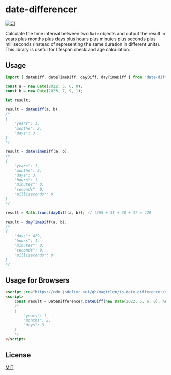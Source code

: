 date-differencer
==========

[![CI](https://github.com/magiclen/ts-date-differencer/actions/workflows/ci.yml/badge.svg)](https://github.com/magiclen/ts-date-differencer/actions/workflows/ci.yml)

Calculate the time interval between two `Date` objects and output the result in years plus months plus days plus hours plus minutes plus seconds plus milliseconds (instead of representing the same duration in different units). This library is useful for lifespan check and age calculation.

## Usage

```typescript
import { dateDiff, dateTimeDiff, dayDiff, dayTimeDiff } from "date-differencer";

const a = new Date(2022, 5, 6, 0);
const b = new Date(2023, 7, 9, 1);

let result;

result = dateDiff(a, b);
/*
{
    "years": 1,
    "months": 2,
    "days": 3
}
*/

result = dateTimeDiff(a, b);
/*
{
    "years": 1,
    "months": 2,
    "days": 3,
    "hours": 1,
    "minutes": 0,
    "seconds": 0,
    "milliseconds": 0
}
*/

result = Math.trunc(dayDiff(a, b)); // (365 + 31 + 30 + 3) = 429

result = dayTimeDiff(a, b);
/*
{
    "days": 429,
    "hours": 1,
    "minutes": 0,
    "seconds": 0,
    "milliseconds": 0
}
*/
```

## Usage for Browsers

```html
<script src="https://cdn.jsdelivr.net/gh/magiclen/ts-date-differencer/dist/date-differencer.min.js"></script>
<script>
    const result = DateDifferencer.dateDiff(new Date(2022, 5, 6, 0), new Date(2023, 7, 9, 1));
    /*
    {
        "years": 1,
        "months": 2,
        "days": 3
    }
    */
</script>
```

## License

[MIT](LICENSE)